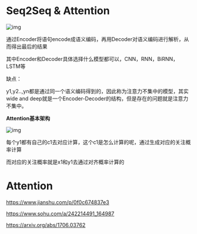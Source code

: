 # Seq2Seq & Attention

![img](http://plm-images.oss-cn-hongkong.aliyuncs.com/image/nlp/am/01-encoder-decoder-n)

通过Encoder将语句encode成语义编码，再用Decoder对语义编码进行解析，从而得出最后的结果

其中Encoder和Decoder具体选择什么模型都可以，CNN，RNN，BiRNN，LSTM等

缺点：

y1,y2..,yn都是通过同一个语义编码得到的，因此称为注意力不集中的模型，其实wide and deep就是一个Encoder-Decoder的结构，但是存在的问题就是注意力不集中。

**Attention基本架构**



![img](http://plm-images.oss-cn-hongkong.aliyuncs.com/image/nlp/am/02-encoder-decoder-am-n)

每个y1都有自己的c1去对应计算，这个c1是怎么计算的呢，通过生成对应的关注概率计算

而对应的关注概率就是x1和y1去通过对齐概率计算的





# Attention

https://www.jianshu.com/p/0f0c674837e3

https://www.sohu.com/a/242214491_164987

https://arxiv.org/abs/1706.03762

